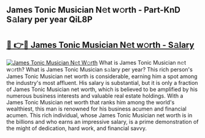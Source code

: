 ## James Tonic Musician N𝚎t w𝚘rth - Part-KnD S𝚊lary per year QiL8P

# <h2><a href="http://gc4pw1.nevu.top/?p=James+Tonic+Musician">🔗 👉🔴 James Tonic Musician N𝚎t w𝚘rth - S𝚊lary</a></h2>

[![James Tonic Musician N𝚎t W𝚘rth](https://i.imgur.com/Oavwk0R.jpeg)](http://gc4pw1.nevu.top/?p=James+Tonic+Musician)
What is James Tonic Musician n𝚎t w𝚘rth? What is James Tonic Musician s𝚊lary per year?
This rich person's James Tonic Musician net worth is considerable, earning him a spot among the industry's most affluent. His salary is substantial, but it is only a fraction of James Tonic Musician net worth, which is believed to be amplified by his numerous business interests and valuable real estate holdings. With a James Tonic Musician net worth that ranks him among the world's wealthiest, this man is renowned for his business acumen and financial acumen. This rich individual, whose James Tonic Musician net worth is in the billions and who earns an impressive salary, is a prime demonstration of the might of dedication, hard work, and financial savvy.
